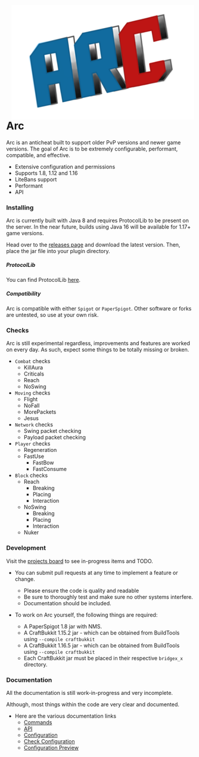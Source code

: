 <img align="right" src="test.png">

# Arc
Arc is an anticheat built to support older PvP versions and newer game versions. The goal of Arc is to be extremely configurable, performant, compatible, and effective.

* Extensive configuration and permissions
* Supports 1.8, 1.12 and 1.16
* LiteBans support
* Performant
* API

### Installing

Arc is currently built with Java 8 and requires ProtocolLib to be present on the server. In the near future, builds using Java 16 will be available for 1.17+ game versions.

Head over to the [releases page](https://github.com/Vrekt/Arc/releases) and download the latest version. Then, place the jar file into your plugin directory.

##### ProtocolLib
You can find ProtocolLib [here](https://www.spigotmc.org/resources/protocollib.1997/).

##### Compatibility
Arc is compatible with either `Spigot` or `PaperSpigot`. Other software or forks are untested, so use at your own risk.

### Checks

Arc is still experimental regardless, improvements and features are worked on every day. As such, expect some things to be totally missing or broken.

* `Combat` checks
  * KillAura
  * Criticals
  * Reach
  * NoSwing
* `Moving` checks
  * Flight
  * NoFall
  * MorePackets
  * Jesus
* `Network` checks
  * Swing packet checking
  * Payload packet checking
* `Player` checks
  * Regeneration
  * FastUse
    * FastBow
    * FastConsume
* `Block` checks
  * Reach
    * Breaking
    * Placing
    * Interaction
  * NoSwing
    * Breaking
    * Placing
    * Interaction
  * Nuker

### Development

Visit the [projects board](https://github.com/Vrekt/Arc/projects) to see in-progress items and TODO.

* You can submit pull requests at any time to implement a feature or change.
  * Please ensure the code is quality and readable
  * Be sure to thoroughly test and make sure no other systems interfere.
  * Documentation should be included.

* To work on Arc yourself, the following things are required:
  * A PaperSpigot 1.8 jar with NMS.
  * A CraftBukkit 1.15.2 jar - which can be obtained from BuildTools using `--compile craftbukkit`
  * A CraftBukkit 1.16.5 jar - which can be obtained from BuildTools using `--compile craftbukkit`
  * Each CraftBukkit jar must be placed in their respective `bridgex_x` directory.

### Documentation

All the documentation is still work-in-progress and very incomplete.

Although, most things within the code are very clear and documented.

* Here are the various documentation links
  * [Commands](https://github.com/Vrekt/Arc/wiki/Commands) 
  * [API](https://github.com/Vrekt/Arc/wiki/API)
  * [Configuration](https://github.com/Vrekt/Arc/wiki/Configuration)
  * [Check Configuration](https://github.com/Vrekt/Arc/wiki/Check-configuration)
  * [Configuration Preview](https://github.com/Vrekt/Arc/wiki/Configuration-Preview)

